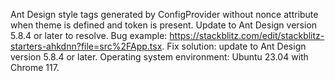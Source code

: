 Ant Design style tags generated by ConfigProvider without nonce attribute when theme is defined and token is present. Update to Ant Design version 5.8.4 or later to resolve. Bug example: <https://stackblitz.com/edit/stackblitz-starters-ahkdnn?file=src%2FApp.tsx>. Fix solution: update to Ant Design version 5.8.4 or later. Operating system environment: Ubuntu 23.04 with Chrome 117.
